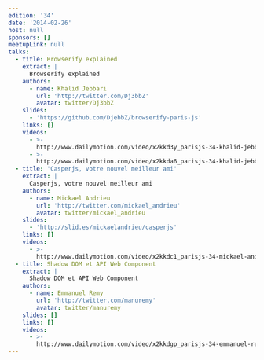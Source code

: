 ```yaml
---
edition: '34'
date: '2014-02-26'
host: null
sponsors: []
meetupLink: null
talks:
  - title: Browserify explained
    extract: |
      Browserify explained
    authors:
      - name: Khalid Jebbari
        url: 'http://twitter.com/Dj3bbZ'
        avatar: twitter/Dj3bbZ
    slides:
      - 'https://github.com/DjebbZ/browserify-paris-js'
    links: []
    videos:
      - >-
        http://www.dailymotion.com/video/x2kkd3y_parisjs-34-khalid-jebbari-browserify-explained-1-2_webcam
      - >-
        http://www.dailymotion.com/video/x2kkda6_parisjs-34-khalid-jebbari-browserify-explained-2-2_webcam
  - title: 'Casperjs, votre nouvel meilleur ami'
    extract: |
      Casperjs, votre nouvel meilleur ami
    authors:
      - name: Mickael Andrieu
        url: 'http://twitter.com/mickael_andrieu'
        avatar: twitter/mickael_andrieu
    slides:
      - 'http://slid.es/mickaelandrieu/casperjs'
    links: []
    videos:
      - >-
        http://www.dailymotion.com/video/x2kkdc1_parisjs-34-mickael-andrieu-casperjs-votre-nouvel-meilleur-ami_webcam
  - title: Shadow DOM et API Web Component
    extract: |
      Shadow DOM et API Web Component
    authors:
      - name: Emmanuel Remy
        url: 'http://twitter.com/manuremy'
        avatar: twitter/manuremy
    slides: []
    links: []
    videos:
      - >-
        http://www.dailymotion.com/video/x2kkdgp_parisjs-34-emmanuel-remy-shadow-dom-et-api-web-component_webcam
---
```


